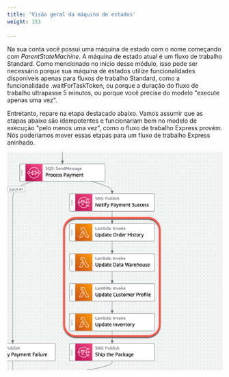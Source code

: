 ```yaml
---
title: 'Visão geral da máquina de estados'
weight: 153

---
```

Na sua conta você possui uma máquina de estado com o nome começando com _ParentStateMachine_. A máquina de estado atual é um fluxo de trabalho Standard. Como mencionado no inicio desse módulo, isso pode ser necessário porque sua máquina de estados utilize funcionalidades disponíveis apenas para fluxos de trabalho Standard, como a funcionalidade .waitForTaskToken, ou porque a duração do fluxo de trabalho ultrapasse 5 minutos, ou porque você precise do modelo "execute apenas uma vez".  

Entretanto, repare na etapa destacado abaixo. Vamos assumir que as etapas abaixo são idempotentes e funcionariam bem no modelo de execução "pelo menos uma vez", como o fluxo de trabalho Express provém. Nós poderíamos mover essas etapas para um fluxo de trabalho Express aninhado.

![Steps that could move to an Express workflow](/static/img/module-13/state-machine-express-step-candidates.png)